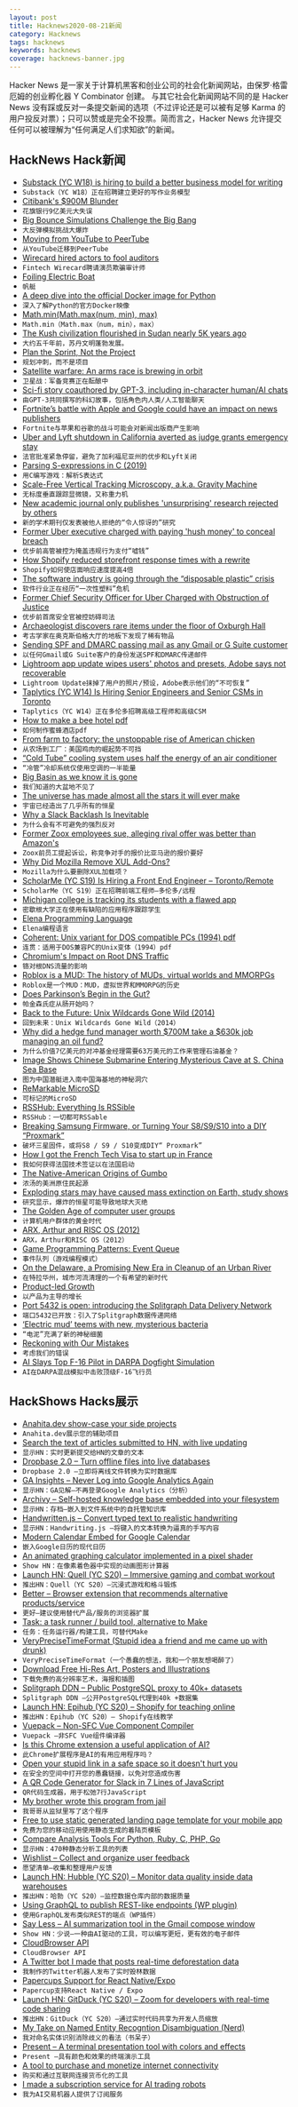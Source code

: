 ```yaml
---
layout: post
title: Hacknews2020-08-21新闻
category: Hacknews
tags: hacknews
keywords: hacknews
coverage: hacknews-banner.jpg
---
```


Hacker News 是一家关于计算机黑客和创业公司的社会化新闻网站，由保罗·格雷厄姆的创业孵化器 Y Combinator 创建。
与其它社会化新闻网站不同的是 Hacker News 没有踩或反对一条提交新闻的选项（不过评论还是可以被有足够 Karma 的用户投反对票）；只可以赞或是完全不投票。简而言之，Hacker News 允许提交任何可以被理解为“任何满足人们求知欲”的新闻。

## HackNews Hack新闻


- [Substack (YC W18) is hiring to build a better business model for writing](https://substack.com/jobs)
- `Substack（YC W18）正在招聘建立更好的写作业务模型`
- [Citibank's $900M Blunder](https://finshots.in/archive/citibank-billion-dollar-blunder/)
- `花旗银行9亿美元大失误`
- [Big Bounce Simulations Challenge the Big Bang](https://www.quantamagazine.org/big-bounce-simulations-challenge-the-big-bang-20200804/)
- `大反弹模拟挑战大爆炸`
- [Moving from YouTube to PeerTube](https://battlepenguin.com/tech/moving-from-youtube-to-peertube/)
- `从YouTube迁移到PeerTube`
- [Wirecard hired actors to fool auditors](https://www.manager-magazin.de/unternehmen/wirecard-jan-marsalek-soll-wirtschaftspruefer-ey-mit-schauspielern-getaeuscht-haben-a-00000000-0002-0001-0000-000172590382)
- `Fintech Wirecard聘请演员欺骗审计师`
- [Foiling Electric Boat](https://candelaspeedboat.com/)
- `帆艇`
- [A deep dive into the official Docker image for Python](https://pythonspeed.com/articles/official-python-docker-image/)
- `深入了解Python的官方Docker映像`
- [Math.min(Math.max(num, min), max)](https://twitter.com/jaffathecake/status/1296382880030044160)
- `Math.min（Math.max（num，min），max）`
- [The Kush civilization flourished in Sudan nearly 5K years ago](https://www.smithsonianmag.com/travel/sudan-land-kush-meroe-ancient-civilization-overlooked-180975498/)
- `大约五千年前，苏丹文明蓬勃发展。`
- [Plan the Sprint, Not the Project](https://critter.blog/2020/08/20/plan-the-sprint-not-the-project/)
- `规划冲刺，而不是项目`
- [Satellite warfare: An arms race is brewing in orbit](https://www.economist.com/science-and-technology/2020/08/15/an-arms-race-is-brewing-in-orbit)
- `卫星战：军备竞赛正在酝酿中`
- [Sci-fi story coauthored by GPT-3, including in-character human/AI chats](https://jamesyu.org/singular/)
- `由GPT-3共同撰写的科幻故事，包括角色内人类/人工智能聊天`
- [Fortnite’s battle with Apple and Google could have an impact on news publishers](https://www.niemanlab.org/2020/08/fortnites-battle-with-apple-and-google-could-have-an-impact-on-news-publishers-too/)
- `Fortnite与苹果和谷歌的战斗可能会对新闻出版商产生影响`
- [Uber and Lyft shutdown in California averted as judge grants emergency stay](https://www.theverge.com/2020/8/20/21377841/uber-lyft-california-judge-block-emergency-stay-employees)
- `法官批准紧急停留，避免了加利福尼亚州的优步和Lyft关闭`
- [Parsing S-expressions in C (2019)](https://benpaulhanna.com/writing-a-game-in-c-parsing-s-expressions.html)
- `用C编写游戏：解析S表达式`
- [Scale-Free Vertical Tracking Microscopy, a.k.a. Gravity Machine](https://gravitymachine.org/about/)
- `无标度垂直跟踪显微镜，又称重力机`
- [New academic journal only publishes 'unsurprising' research rejected by others](https://www.cbc.ca/radio/asithappens/as-it-happens-thursday-edition-1.5146761/new-academic-journal-only-publishes-unsurprising-research-rejected-by-others-1.5146765)
- `新的学术期刊仅发表被他人拒绝的“令人惊讶的”研究`
- [Former Uber executive charged with paying 'hush money' to conceal breach](https://www.npr.org/2020/08/20/904113981/former-uber-executive-charged-with-paying-hush-money-to-conceal-massive-breach)
- `优步前高管被控为掩盖违规行为支付“嘘钱”`
- [How Shopify reduced storefront response times with a rewrite](https://engineering.shopify.com/blogs/engineering/how-shopify-reduced-storefront-response-times-rewrite)
- `Shopify如何使店面响应速度提高4倍`
- [The software industry is going through the “disposable plastic” crisis](https://lwn.net/Articles/829123/)
- `软件行业正在经历“一次性塑料”危机`
- [Former Chief Security Officer for Uber Charged with Obstruction of Justice](https://www.justice.gov/usao-ndca/pr/former-chief-security-officer-uber-charged-obstruction-justice)
- `优步前首席安全官被控妨碍司法`
- [Archaeologist discovers rare items under the floor of Oxburgh Hall](https://www.nationaltrust.org.uk/oxburgh-hall/news/archaeologist-discovers-rare-items-under-the-floor-of-oxburgh-hall)
- `考古学家在奥克斯伯格大厅的地板下发现了稀有物品`
- [Sending SPF and DMARC passing mail as any Gmail or G Suite customer](https://ezh.es/blog/2020/08/the-confused-mailman-sending-spf-and-dmarc-passing-mail-as-any-gmail-or-g-suite-customer/)
- `以任何Gmail或G Suite客户的身份发送SPF和DMARC传递邮件`
- [Lightroom app update wipes users' photos and presets, Adobe says not recoverable](https://petapixel.com/2020/08/20/lightroom-app-update-wipes-users-photos-and-presets-adobe-says-they-are-not-recoverable/)
- `Lightroom Update抹掉了用户的照片/预设，Adobe表示他们的“不可恢复”`
- [Taplytics (YC W14) Is Hiring Senior Engineers and Senior CSMs in Toronto](https://taplytics.com/careers/)
- `Taplytics（YC W14）正在多伦多招聘高级工程师和高级CSM`
- [How to make a bee hotel pdf](https://www.foxleas.com/uploads/files/Bee%20Hotel%20page%20V4%20Nov%202015.pdf)
- `如何制作蜜蜂酒店pdf`
- [From farm to factory: the unstoppable rise of American chicken](https://www.theguardian.com/environment/2020/aug/17/from-farm-to-factory-the-unstoppable-rise-of-american-chicken)
- `从农场到工厂：美国鸡肉的崛起势不可挡`
- [“Cold Tube” cooling system uses half the energy of an air conditioner](https://newatlas.com/energy/cold-tube-cooling-air-conditioner/)
- `“冷管”冷却系统仅使用空调的一半能量`
- [Big Basin as we know it is gone](https://sempervirens.org/wildfires-in-big-basin-redwoods-state-park/)
- `我们知道的大盆地不见了`
- [The universe has made almost all the stars it will ever make](http://nautil.us/issue/89/the-dark-side/the-universe-has-made-almost-all-the-stars-it-will-ever-make)
- `宇宙已经造出了几乎所有的恒星`
- [Why a Slack Backlash Is Inevitable](https://bigtechnology.substack.com/p/why-a-slack-backlash-is-inevitable)
- `为什么会有不可避免的强烈反对`
- [Former Zoox employees sue, alleging rival offer was better than Amazon's](https://www.reuters.com/article/us-zoox-lawsuit-idUSKBN25G2TB)
- `Zoox前员工提起诉讼，称竞争对手的报价比亚马逊的报价要好`
- [Why Did Mozilla Remove XUL Add-Ons?](https://yoric.github.io/post/why-did-mozilla-remove-xul-addons/)
- `Mozilla为什么要删除XUL加载项？`
- [ScholarMe (YC S19) Is Hiring a Front End Engineer – Toronto/Remote](https://www.notion.so/scholarme/Senior-Frontend-Engineer-ScholarMe-YC-S19-23253664b6cb4eddb32ae9eafc5a661d)
- `ScholarMe（YC S19）正在招聘前端工程师–多伦多/远程`
- [Michigan college is tracking its students with a flawed app](https://techcrunch.com/2020/08/19/coronavirus-albion-security-flaws-app/)
- `密歇根大学正在使用有缺陷的应用程序跟踪学生`
- [Elena Programming Language](https://elena-lang.github.io/)
- `Elena编程语言`
- [Coherent: Unix variant for DOS compatible PCs (1994) pdf](https://www.autometer.de/unix4fun/coherent/ftp/manuals/COHERENT-4.2.pdf)
- `连贯：适用于DOS兼容PC的Unix变体（1994）pdf`
- [Chromium's Impact on Root DNS Traffic](https://blog.apnic.net/2020/08/21/chromiums-impact-on-root-dns-traffic/)
- `铬对根DNS流量的影响`
- [Roblox is a MUD: The history of MUDs, virtual worlds and MMORPGs](https://medium.com/@felipepepe/roblox-is-a-mud-the-history-of-virtual-worlds-muds-mmorpgs-12e41c4cb9b)
- `Roblox是一个MUD：MUD，虚拟世界和MMORPG的历史`
- [Does Parkinson’s Begin in the Gut?](https://www.scientificamerican.com/article/does-parkinsons-begin-in-the-gut/)
- `帕金森氏症从肠开始吗？`
- [Back to the Future: Unix Wildcards Gone Wild (2014)](https://www.defensecode.com/public/DefenseCode_Unix_WildCards_Gone_Wild.txt)
- `回到未来：Unix Wildcards Gone Wild（2014）`
- [Why did a hedge fund manager worth $700M take a $630k job managing an oil fund?](https://www.institutionalinvestor.com/article/b1mr3g654h58lp/Why-Did-a-Hedge-Fund-Manager-Worth-700-Million-Take-a-630-000-a-Year-Job-Managing-an-Oil-Fund)
- `为什么价值7亿美元的对冲基金经理需要63万美元的工作来管理石油基金？`
- [Image Shows Chinese Submarine Entering Mysterious Cave at S. China Sea Base](https://www.thedrive.com/the-war-zone/35837/image-shows-chinese-submarine-entering-mysterious-cave-facility-at-south-china-sea-base?)
- `图为中国潜艇进入南中国海基地的神秘洞穴`
- [ReMarkable MicroSD](http://www.davisr.me/projects/remarkable-microsd/)
- `可标记的MicroSD`
- [RSSHub: Everything Is RSSible](https://github.com/DIYgod/RSSHub)
- `RSSHub：一切都可RSSable`
- [Breaking Samsung Firmware, or Turning Your S8/S9/S10 into a DIY “Proxmark”](https://www.pentestpartners.com/security-blog/breaking-samsung-firmware-or-turning-your-s8-s9-s10-into-a-diy-proxmark/)
- `破坏三星固件，或将S8 / S9 / S10变成DIY“ Proxmark”`
- [How I got the French Tech Visa to start up in France](https://christianpetroske.com/how-i-got-the-french-tech-visa-to-start-my-company-in-france/)
- `我如何获得法国技术签证以在法国启动`
- [The Native-American Origins of Gumbo](https://www.atlasobscura.com/articles/native-american-gumbo)
- `浓汤的美洲原住民起源`
- [Exploding stars may have caused mass extinction on Earth, study shows](https://phys.org/news/2020-08-stars-mass-extinction-earth.html)
- `研究显示，爆炸的恒星可能导致地球大灭绝`
- [The Golden Age of computer user groups](https://arstechnica.com/information-technology/2020/08/the-golden-age-of-computer-user-groups/)
- `计算机用户群体的黄金时代`
- [ARX, Arthur and RISC OS (2012)](http://www.rougol.jellybaby.net/meetings/2012/PaulFellows/)
- `ARX，Arthur和RISC OS（2012）`
- [Game Programming Patterns: Event Queue](https://gameprogrammingpatterns.com/event-queue.html)
- `事件队列（游戏编程模式）`
- [On the Delaware, a Promising New Era in Cleanup of an Urban River](https://e360.yale.edu/features/on-the-delaware-a-promising-new-era-in-cleanup-of-an-urban-river)
- `在特拉华州，城市河流清理的一个有希望的新时代`
- [Product-led Growth](https://posthog.com/blog/product-led-growth)
- `以产品为主导的增长`
- [Port 5432 is open: introducing the Splitgraph Data Delivery Network](https://www.splitgraph.com/blog/data-delivery-network-launch)
- `端口5432已开放：引入了Splitgraph数据传递网络`
- [‘Electric mud’ teems with new, mysterious bacteria](https://www.sciencemag.org/news/2020/08/electric-mud-teems-new-mysterious-bacteria)
- `“电泥”充满了新的神秘细菌`
- [Reckoning with Our Mistakes](https://www.scientificamerican.com/article/reckoning-with-our-mistakes/)
- `考虑我们的错误`
- [AI Slays Top F-16 Pilot in DARPA Dogfight Simulation](https://breakingdefense.com/2020/08/ai-slays-top-f-16-pilot-in-darpa-dogfight-simulation/)
- `AI在DARPA混战模拟中击败顶级F-16飞行员`


## HackShows Hacks展示

- [ Anahita.dev show-case your side projects](https://www.anahita.dev/)
- `Anahita.dev展示您的辅助项目`
- [ Search the text of articles submitted to HN, with live updating](https://hndex.ml/)
- `显示HN：实时更新提交给HN的文章的文本`
- [ Dropbase 2.0 – Turn offline files into live databases](https://www.dropbase.io/)
- `Dropbase 2.0 –立即将离线文件转换为实时数据库`
- [ GA Insights – Never Log into Google Analytics Again](item?id=24199806)
- `显示HN：GA见解–不再登录Google Analytics（分析）`
- [ Archivy – Self-hosted knowledge base embedded into your filesystem](https://github.com/Uzay-G/archivy)
- `显示HN：存档–嵌入到文件系统中的自托管知识库`
- [ Handwritten.js – Convert typed text to realistic handwriting](https://github.com/alias-rahil/handwritten.js#README.md)
- `显示HN：Handwriting.js –将键入的文本转换为逼真的手写内容`
- [ Modern Calendar Embed for Google Calendar](https://gra0007.github.io/modern-cal-embed/)
- `嵌入Google日历的现代日历`
- [ An animated graphing calculator implemented in a pixel shader](https://fofpx.com/?pid=graphingcalculator)
- `Show HN：在像素着色器中实现的动画图形计算器`
- [Launch HN: Quell (YC S20) – Immersive gaming and combat workout](item?id=24210098)
- `推出HN：Quell（YC S20）–沉浸式游戏和格斗锻炼`
- [ Better – Browser extension that recommends alternative products/service](https://github.com/nileshtrivedi/better)
- `更好–建议使用替代产品/服务的浏览器扩展`
- [ Task: a task runner / build tool, alternative to Make](https://taskfile.dev/)
- `任务：任务运行器/构建工具，可替代Make`
- [ VeryPreciseTimeFormat (Stupid idea a friend and me came up with drunk)](https://ganymede.naeon.org/vptf/)
- `VeryPreciseTimeFormat（一个愚蠢的想法，我和一个朋友想喝醉了）`
- [ Download Free Hi-Res Art, Posters and Illustrations](https://www.artvee.com)
- `下载免费的高分辨率艺术，海报和插图`
- [ Splitgraph DDN – Public PostgreSQL proxy to 40k+ datasets](https://www.splitgraph.com#)
- `Splitgraph DDN –公开PostgreSQL代理到40k +数据集`
- [Launch HN: Epihub (YC S20) – Shopify for teaching online](item?id=24215376)
- `推出HN：Epihub（YC S20）– Shopify在线教学`
- [ Vuepack – Non-SFC Vue Component Compiler](https://github.com/garage11/vuepack)
- `Vuepack –非SFC Vue组件编译器`
- [ Is this Chrome extension a useful application of AI?](https://crammer.app/)
- `此Chrome扩展程序是AI的有用应用程序吗？`
- [ Open your stupid link in a safe space so it doesn't hurt you](https://ISOlation.SITE/?hnxxxxxxx)
- `在安全的空间中打开您的愚蠢链接，以免对您造成伤害`
- [ A QR Code Generator for Slack in 7 Lines of JavaScript](https://autocode.com/src/slack/slack-generate-qr-codes/)
- `QR代码生成器，用于松弛7行JavaScript`
- [ My brother wrote this program from jail](item?id=24218964)
- `我哥哥从监狱里写了这个程序`
- [ Free to use static generated landing page template for your mobile app](https://github.com/sandoche/Mobile-app-landingpage-template)
- `免费为您的移动应用使用静态生成的着陆页模板`
- [ Compare Analysis Tools For Python, Ruby, C, PHP, Go](https://analysis-tools.dev)
- `显示HN：470种静态分析工具的列表`
- [ Wishlist – Collect and organize user feedback](item?id=24221835)
- `愿望清单–收集和整理用户反馈`
- [Launch HN: Hubble (YC S20) – Monitor data quality inside data warehouses](item?id=24224355)
- `推出HN：哈勃（YC S20）–监控数据仓库内部的数据质量`
- [ Using GraphQL to publish REST-like endpoints (WP plugin)](https://github.com/GraphQLAPI/graphql-api-for-wp/blob/master/docs/en/modules/persisted-queries.md)
- `使用GraphQL发布类似REST的端点（WP插件）`
- [ Say Less – AI summarization tool in the Gmail compose window](https://sayless.email/)
- `Show HN：少说–一种由AI驱动的工具，可以编写更短，更有效的电子邮件`
- [ CloudBrowser API](https://github.com/dosyago/browsergap.js/blob/master/README.md)
- `CloudBrowser API`
- [ A Twitter bot I made that posts real-time deforestation data](https://twitter.com/ForestsWar)
- `我制作的Twitter机器人发布了实时毁林数据`
- [ Papercups Support for React Native/Expo](https://github.com/papercups-io/chat-widget-native)
- `Papercup支持React Native / Expo`
- [Launch HN: GitDuck (YC S20) – Zoom for developers with real-time code sharing](item?id=24228826)
- `推出HN：GitDuck（YC S20）–通过实时代码共享为开发人员缩放`
- [ My Take on Named Entity Recogntion Disambiguation (Nerd)](http://142.93.230.57)
- `我对命名实体识别消除歧义的看法（书呆子）`
- [ Present – A terminal presentation tool with colors and effects](https://github.com/vinayak-mehta/present)
- `Present –具有颜色和效果的终端演示工具`
- [ A tool to purchase and monetize internet connectivity](https://www.trekknet.com/)
- `购买和通过互联网连接货币化的工具`
- [ I made a subscription service for AI trading robots](https://lp.tickeron.com/aibotstickeroncom)
- `我为AI交易机器人提供了订阅服务`

